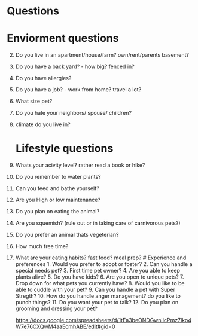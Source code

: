 # Questions
  # Enviorment questions
2.   Do you live in an apartment/house/farm? own/rent/parents basement?
3.   Do you have a back yard? - how big? fenced in? 
4.   Do you have allergies?
5.   Do you have a job? - work from home? travel a lot?
6.   What size pet?
7.   Do you hate your neighbors/ spouse/ children?
8.   climate do you live in?
       # Lifestyle questions
   1.  Whats your acivity level? rather read a book or hike?
   2.  Do you remember to water plants?
   3.  Can you feed and bathe yourself?
   4.  Are you High or low maintenance?
   5.  Do you plan on eating the animal?
   6.  Are you squemish? (rule out or in taking care of carnivorous pets?)
   7.  Do you prefer an animal thats vegeterian?
   8.  How much free time?
   9.  What are your eating habits? fast food? meal prep?
      # Experience and preferences
    1. Would you prefer to adopt or foster?
    2. Can you handle a special needs pet?
    3. First time pet owner?
    4. Are you able to keep plants alive?
    5. Do you have kids? 
    6. Are you open to unique pets?
    7. Drop down for what pets you currently have?
    8. Would you like to be able to cuddle with your pet?
    9. Can you handle a pet with Super Stregth?
    10. How do you handle anger management? do you like to punch things?
    11.  Do you want your pet to talk?
    12. Do you plan on grooming and dressing your pet?
         
       https://docs.google.com/spreadsheets/d/1tEa3beONDGwnlIcPmz7Iko4W7e76CXQwM4aaEcmhABE/edit#gid=0

